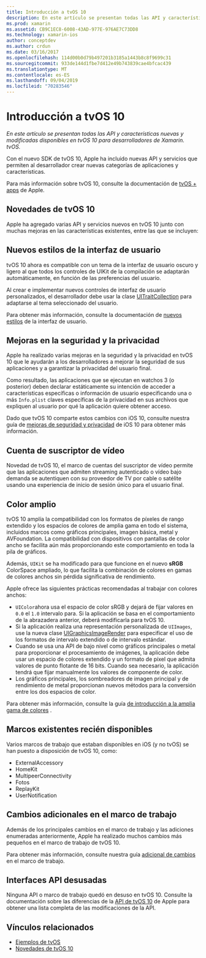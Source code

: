 ```yaml
---
title: Introducción a tvOS 10
description: En este artículo se presentan todas las API y características nuevas y modificadas disponibles en tvOS 10 para desarrolladores de Xamarin. tvOS.
ms.prod: xamarin
ms.assetid: CB9C1EC8-6008-43AD-977E-976AE7C73DD8
ms.technology: xamarin-ios
author: conceptdev
ms.author: crdun
ms.date: 03/16/2017
ms.openlocfilehash: 114d00b0d79b497201b3185a1443b8c8f9699c31
ms.sourcegitcommit: 933de144d1fbe7d412e49b743839cae4bfcac439
ms.translationtype: MT
ms.contentlocale: es-ES
ms.lasthandoff: 09/04/2019
ms.locfileid: "70283546"
---
```

# <a name="introduction-to-tvos-10"></a>Introducción a tvOS 10

_En este artículo se presentan todas las API y características nuevas y modificadas disponibles en tvOS 10 para desarrolladores de Xamarin. tvOS._

Con el nuevo SDK de tvOS 10, Apple ha incluido nuevas API y servicios que permiten al desarrollador crear nuevas categorías de aplicaciones y características. 

Para más información sobre tvOS 10, consulte la documentación de [tvOS + apps](https://developer.apple.com/tvos/) de Apple.

## <a name="whats-new-in-tvos-10"></a>Novedades de tvOS 10

Apple ha agregado varias API y servicios nuevos en tvOS 10 junto con muchas mejoras en las características existentes, entre las que se incluyen:

## <a name="new-user-interface-styles"></a>Nuevos estilos de la interfaz de usuario

tvOS 10 ahora es compatible con un tema de la interfaz de usuario oscuro y ligero al que todos los controles de UIKit de la compilación se adaptarán automáticamente, en función de las preferencias del usuario.

Al crear e implementar nuevos controles de interfaz de usuario personalizados, el desarrollador debe usar la clase [UITraitCollection](https://developer.apple.com/reference/uikit/uitraitcollection) para adaptarse al tema seleccionado del usuario.

Para obtener más información, consulte la documentación de [nuevos estilos](~/ios/tvos/platform/user-interface-styles.md) de la interfaz de usuario.

## <a name="security-and-privacy-enhancements"></a>Mejoras en la seguridad y la privacidad

Apple ha realizado varias mejoras en la seguridad y la privacidad en tvOS 10 que le ayudarán a los desarrolladores a mejorar la seguridad de sus aplicaciones y a garantizar la privacidad del usuario final.

Como resultado, las aplicaciones que se ejecutan en watchos 3 (o posterior) deben declarar estáticamente su intención de acceder a características específicas o información de usuario especificando una o más `Info.plist` claves específicas de la privacidad en sus archivos que expliquen al usuario por qué la aplicación quiere obtener acceso.

Dado que tvOS 10 comparte estos cambios con iOS 10, consulte nuestra guía de [mejoras de seguridad y privacidad](~/ios/app-fundamentals/security-privacy.md) de iOS 10 para obtener más información.

## <a name="video-subscriber-account"></a>Cuenta de suscriptor de vídeo

Novedad de tvOS 10, el marco de cuentas del suscriptor de vídeo permite que las aplicaciones que admiten streaming autenticado o vídeo bajo demanda se autentiquen con su proveedor de TV por cable o satélite usando una experiencia de inicio de sesión único para el usuario final.

<!--To find out more, please see our [Video Subscriber Account](~/ios/platform-features/introduction-to-ios10/video-subscriber-account/) guide.-->

## <a name="wide-color"></a>Color amplio

tvOS 10 amplía la compatibilidad con los formatos de píxeles de rango extendido y los espacios de colores de amplia gama en todo el sistema, incluidos marcos como gráficos principales, imagen básica, metal y AVFoundation. La compatibilidad con dispositivos con pantallas de color ancho se facilita aún más proporcionando este comportamiento en toda la pila de gráficos.

Además, `UIKit` se ha modificado para que funcione en el nuevo **sRGB** ColorSpace ampliado, lo que facilita la combinación de colores en gamas de colores anchos sin pérdida significativa de rendimiento.

Apple ofrece las siguientes prácticas recomendadas al trabajar con colores anchos:

- `UIColor`ahora usa el espacio de color sRGB y dejará de fijar valores en `0.0` el `1.0` intervalo para. Si la aplicación se basa en el comportamiento de la abrazadera anterior, deberá modificarla para tvOS 10.
- Si la aplicación realiza una representación personalizada de `UIImages`, use la nueva clase [UIGraphicsImageRender](https://developer.apple.com/reference/uikit/uigraphicsimagerenderer) para especificar el uso de los formatos de intervalo extendido o de intervalo estándar.
- Cuando se usa una API de bajo nivel como gráficos principales o metal para proporcionar el procesamiento de imágenes, la aplicación debe usar un espacio de colores extendido y un formato de píxel que admita valores de punto flotante de 16 bits. Cuando sea necesario, la aplicación tendrá que fijar manualmente los valores de componente de color.
- Los gráficos principales, los sombreadores de imagen principal y de rendimiento de metal proporcionan nuevos métodos para la conversión entre los dos espacios de color.

Para obtener más información, consulte la guía [de introducción a la amplia gama de colores](~/ios/platform/wide-color.md) .

## <a name="newly-available-existing-frameworks"></a>Marcos existentes recién disponibles

Varios marcos de trabajo que estaban disponibles en iOS (y no tvOS) se han puesto a disposición de tvOS 10, como:

- ExternalAccessory
- HomeKit
- MultipeerConnectivity
- Fotos
- ReplayKit
- UserNotification

## <a name="additional-framework-changes"></a>Cambios adicionales en el marco de trabajo

Además de los principales cambios en el marco de trabajo y las adiciones enumeradas anteriormente, Apple ha realizado muchos cambios más pequeños en el marco de trabajo de tvOS 10.

Para obtener más información, consulte nuestra guía [adicional de cambios](~/ios/tvos/platform/introduction-to-tvos10/additional-framework-changes.md) en el marco de trabajo.

## <a name="deprecated-apis"></a>Interfaces API desusadas

Ninguna API o marco de trabajo quedó en desuso en tvOS 10. Consulte la documentación sobre las diferencias de la [API de tvOS 10](https://developer.apple.com/library/prerelease/content/releasenotes/General/tvOS10APIDiffs/index.html) de Apple para obtener una lista completa de las modificaciones de la API.



## <a name="related-links"></a>Vínculos relacionados

- [Ejemplos de tvOS](https://docs.microsoft.com/samples/browse/?products=xamarin&term=Xamarin.iOS+tvOS)
- [Novedades de tvOS 10](https://developer.apple.com/library/prerelease/content/releasenotes/General/WhatsNewinTVOS/Articles/tvOS10.html#//apple_ref/doc/uid/TP40017259-SW1)
